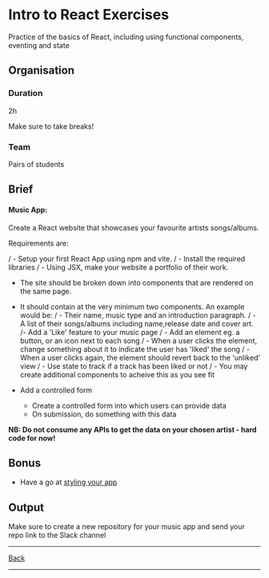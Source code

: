# Intro to React Exercises

Practice of the basics of React, including using functional components, eventing and state 

## Organisation

### Duration

2h

Make sure to take breaks!

### Team

Pairs of students

## Brief

#### Music App: 

Create a React website that showcases your favourite artists songs/albums.

Requirements are:

 / - Setup your first React App using npm and vite. 
 / - Install the required libraries
 / - Using JSX, make your website a portfolio of their work.
 - The site should be broken down into components that are rendered on the same page.
 - It should contain at the very minimum two components. An example would be:
 /   - Their name, music type and an introduction paragraph.
 /   - A list of their songs/albums including name,release date and cover art.
 /- Add a 'Like' feature to your music page
 /  - Add an element eg. a button, or an icon next to each song
 /  - When a user clicks the element, change something about it to indicate the user has 'liked' the song
 /  - When a user clicks again, the element should revert back to the 'unliked' view
 /  - Use state to track if a track has been liked or not
 /  - You may create additional components to acheive this as you see fit

- Add a controlled form
  - Create a controlled form into which users can provide data
  - On submission, do something with this data 

**NB: Do not consume any APIs to get the data on your chosen artist - hard code for now!**

## Bonus
- Have a go at [styling your app](https://react.dev/learn#adding-styles)

## Output

Make sure to create a new repository for your music app and send your repo link to the Slack channel

---

[Back](./README.md)

---
